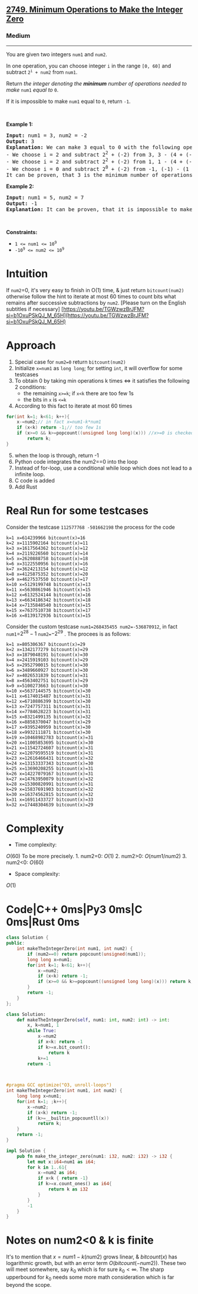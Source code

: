 <h2><a href="https://leetcode.com/problems/minimum-operations-to-make-the-integer-zero/">2749. Minimum Operations to Make the Integer Zero</a></h2><h3>Medium</h3><hr><p>You are given two integers <code>num1</code> and <code>num2</code>.</p>

<p>In one operation, you can choose integer <code>i</code> in the range <code>[0, 60]</code> and subtract <code>2<sup>i</sup> + num2</code> from <code>num1</code>.</p>

<p>Return <em>the integer denoting the <strong>minimum</strong> number of operations needed to make</em> <code>num1</code> <em>equal to</em> <code>0</code>.</p>

<p>If it is impossible to make <code>num1</code> equal to <code>0</code>, return <code>-1</code>.</p>

<p>&nbsp;</p>
<p><strong class="example">Example 1:</strong></p>

<pre>
<strong>Input:</strong> num1 = 3, num2 = -2
<strong>Output:</strong> 3
<strong>Explanation:</strong> We can make 3 equal to 0 with the following operations:
- We choose i = 2 and subtract 2<sup>2</sup> + (-2) from 3, 3 - (4 + (-2)) = 1.
- We choose i = 2 and subtract 2<sup>2</sup>&nbsp;+ (-2) from 1, 1 - (4 + (-2)) = -1.
- We choose i = 0 and subtract 2<sup>0</sup>&nbsp;+ (-2) from -1, (-1) - (1 + (-2)) = 0.
It can be proven, that 3 is the minimum number of operations that we need to perform.
</pre>

<p><strong class="example">Example 2:</strong></p>

<pre>
<strong>Input:</strong> num1 = 5, num2 = 7
<strong>Output:</strong> -1
<strong>Explanation:</strong> It can be proven, that it is impossible to make 5 equal to 0 with the given operation.
</pre>

<p>&nbsp;</p>
<p><strong>Constraints:</strong></p>

<ul>
	<li><code>1 &lt;= num1 &lt;= 10<sup>9</sup></code></li>
	<li><code><font face="monospace">-10<sup>9</sup>&nbsp;&lt;= num2 &lt;= 10<sup>9</sup></font></code></li>
</ul>

# Intuition
<!-- Describe your first thoughts on how to solve this problem. -->
If `num2`=0, it's very easy to finish in O(1) time, & just return `bitcount(num2)` otherwise follow the hint to iterate at most 60 times to count bits what remains after successive subtractions by `num2`.
[Please turn on the English subtitles if necessary]
[https://youtu.be/TGWzwzBrJFM?si=b1OxuPSkQJ_M_65H](https://youtu.be/TGWzwzBrJFM?si=b1OxuPSkQJ_M_65H)
# Approach
<!-- Describe your approach to solving the problem. -->
1. Special case for `num2=0` return `bitcount(num2)`
2. Initialize `x=num1` as `long long`; for setting `int`, it will overflow for some testcases
3. To obtain 0 by taking min operations k times $\iff$ it satisfies the following 2 conditions:
    - the remaining `x>=k`; if `x<k` there are too few 1s
    - the  bits in `x` is `<=k`
4. According to this fact to iterate at most 60 times 
```cpp
for(int k=1; k<61; k++){
    x-=num2;// in fact x=num1-k*num1
    if (x<k) return -1;// too few 1s
    if (x>=0 && k>=popcount((unsigned long long)(x))) //x>=0 is checked, for the case num2<0
        return k;
}
```
5. when the loop is through, return -1
6. Python code integrates the num2==0 into the loop
7. Instead of for-loop, use a conditional while loop which does not lead to a infinite loop.
8. C code is added
9. Add Rust
# Real Run for some testcases
Consider the testcase `112577768
-501662198` the process for the code
```
k=1 x=614239966 bitcount(x)=16
k=2 x=1115902164 bitcount(x)=11
k=3 x=1617564362 bitcount(x)=12
k=4 x=2119226560 bitcount(x)=14
k=5 x=2620888758 bitcount(x)=18
k=6 x=3122550956 bitcount(x)=16
k=7 x=3624213154 bitcount(x)=12
k=8 x=4125875352 bitcount(x)=20
k=9 x=4627537550 bitcount(x)=17
k=10 x=5129199748 bitcount(x)=13
k=11 x=5630861946 bitcount(x)=15
k=12 x=6132524144 bitcount(x)=16
k=13 x=6634186342 bitcount(x)=18
k=14 x=7135848540 bitcount(x)=15
k=15 x=7637510738 bitcount(x)=17
k=16 x=8139172936 bitcount(x)=15
```
Consider the custom testcase `num1=268435455 num2=-536870912`, in fact  `num1`=$2^{28}-1$ `num2=`$-2^{29}$ . The procees is as follows:
```
k=1 x=805306367 bitcount(x)=29
k=2 x=1342177279 bitcount(x)=29
k=3 x=1879048191 bitcount(x)=30
k=4 x=2415919103 bitcount(x)=29
k=5 x=2952790015 bitcount(x)=30
k=6 x=3489660927 bitcount(x)=30
k=7 x=4026531839 bitcount(x)=31
k=8 x=4563402751 bitcount(x)=29
k=9 x=5100273663 bitcount(x)=30
k=10 x=5637144575 bitcount(x)=30
k=11 x=6174015487 bitcount(x)=31
k=12 x=6710886399 bitcount(x)=30
k=13 x=7247757311 bitcount(x)=31
k=14 x=7784628223 bitcount(x)=31
k=15 x=8321499135 bitcount(x)=32
k=16 x=8858370047 bitcount(x)=29
k=17 x=9395240959 bitcount(x)=30
k=18 x=9932111871 bitcount(x)=30
k=19 x=10468982783 bitcount(x)=31
k=20 x=11005853695 bitcount(x)=30
k=21 x=11542724607 bitcount(x)=31
k=22 x=12079595519 bitcount(x)=31
k=23 x=12616466431 bitcount(x)=32
k=24 x=13153337343 bitcount(x)=30
k=25 x=13690208255 bitcount(x)=31
k=26 x=14227079167 bitcount(x)=31
k=27 x=14763950079 bitcount(x)=32
k=28 x=15300820991 bitcount(x)=31
k=29 x=15837691903 bitcount(x)=32
k=30 x=16374562815 bitcount(x)=32
k=31 x=16911433727 bitcount(x)=33
k=32 x=17448304639 bitcount(x)=29
```
# Complexity
- Time complexity:
<!-- Add your time complexity here, e.g. $$O(n)$$ -->
$O(60)$ To be more precisely. 
    1. num2=0: $O(1)$
    2. num2>0: $O(num1/num2)$
    3. num2<0: $O(60)$
- Space complexity:
<!-- Add your space complexity here, e.g. $$O(n)$$ -->
$O(1)$
# Code|C++ 0ms|Py3 0ms|C 0ms|Rust 0ms
```cpp []
class Solution {
public:
    int makeTheIntegerZero(int num1, int num2) {
        if (num2==0) return popcount(unsigned(num1));
        long long x=num1;
        for(int k=1; k<61; k++){
            x-=num2;
            if (x<k) return -1;
            if (x>=0 && k>=popcount((unsigned long long)(x))) return k;
        }
        return -1;
    }
};
```
```Python []
class Solution:
    def makeTheIntegerZero(self, num1: int, num2: int) -> int:
        x, k=num1, 1
        while True:
            x-=num2
            if x<k: return -1
            if k>=x.bit_count():
                return k
            k+=1
        return -1

        
```
```C []
#pragma GCC optimize("O3, unroll-loops")
int makeTheIntegerZero(int num1, int num2) {
    long long x=num1;
    for(int k=1; ;k++){
        x-=num2;
        if (x<k) return -1;
        if (k>=__builtin_popcountll(x))
            return k;
    }
    return -1;
}
```
```Rust []
impl Solution {
    pub fn make_the_integer_zero(num1: i32, num2: i32) -> i32 {
        let mut x:i64=num1 as i64;
        for k in 1..61{
            x-=num2 as i64;
            if x<k { return -1}
            if k>=x.count_ones() as i64{
                return k as i32
            }
        }
        -1
    }
}
```
# Notes on num2<0 & k is finite
It's to mention that $x=num1-k(num2)$ grows linear, & $bitcount(x)$ has logarithmic growth, but with an error term $O(bitcount(-num2))$. These two will meet somewhere, say $k_0$ which is for sure $k_0<\infty$. The sharp upperbound for $k_0$ needs some more math consideration which is far beyond the scope.
